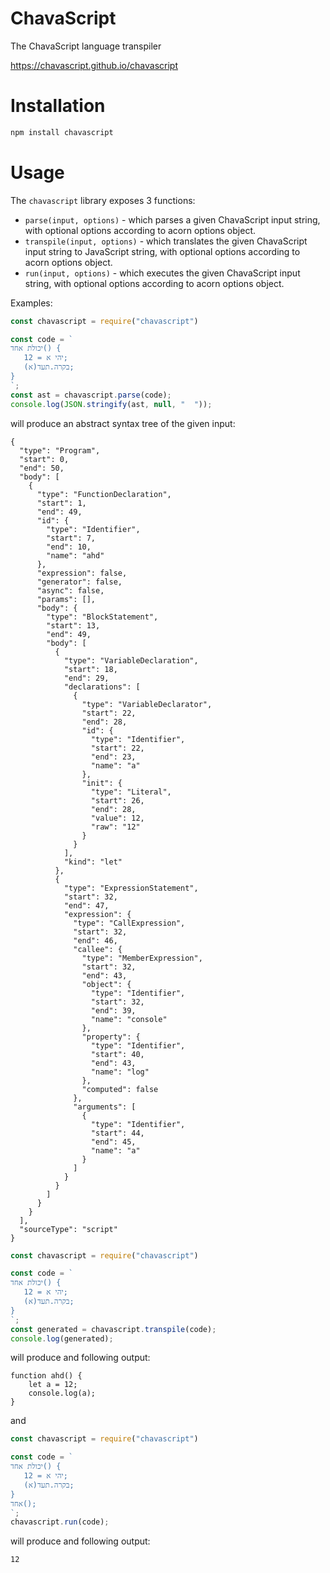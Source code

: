 # ChavaScript

The ChavaScript language transpiler

https://chavascript.github.io/chavascript

# Installation

```bash
npm install chavascript
```

# Usage

The `chavascript` library exposes 3 functions:

- `parse(input, options)` - which parses a given ChavaScript input string, with optional options according to acorn options object.
- `transpile(input, options)` - which translates the given ChavaScript input string to JavaScript string, with optional options according to acorn options object.
- `run(input, options)` - which executes the given ChavaScript input string, with optional options according to acorn options object.

Examples:

```javascript
const chavascript = require("chavascript")

const code = `
יכולת אחד() {
   יהי א = 12;
   בקרה.תעד(א);
}
`;
const ast = chavascript.parse(code);
console.log(JSON.stringify(ast, null, "  "));
```

will produce an abstract syntax tree of the given input:
```
{
  "type": "Program",
  "start": 0,
  "end": 50,
  "body": [
    {
      "type": "FunctionDeclaration",
      "start": 1,
      "end": 49,
      "id": {
        "type": "Identifier",
        "start": 7,
        "end": 10,
        "name": "ahd"
      },
      "expression": false,
      "generator": false,
      "async": false,
      "params": [],
      "body": {
        "type": "BlockStatement",
        "start": 13,
        "end": 49,
        "body": [
          {
            "type": "VariableDeclaration",
            "start": 18,
            "end": 29,
            "declarations": [
              {
                "type": "VariableDeclarator",
                "start": 22,
                "end": 28,
                "id": {
                  "type": "Identifier",
                  "start": 22,
                  "end": 23,
                  "name": "a"
                },
                "init": {
                  "type": "Literal",
                  "start": 26,
                  "end": 28,
                  "value": 12,
                  "raw": "12"
                }
              }
            ],
            "kind": "let"
          },
          {
            "type": "ExpressionStatement",
            "start": 32,
            "end": 47,
            "expression": {
              "type": "CallExpression",
              "start": 32,
              "end": 46,
              "callee": {
                "type": "MemberExpression",
                "start": 32,
                "end": 43,
                "object": {
                  "type": "Identifier",
                  "start": 32,
                  "end": 39,
                  "name": "console"
                },
                "property": {
                  "type": "Identifier",
                  "start": 40,
                  "end": 43,
                  "name": "log"
                },
                "computed": false
              },
              "arguments": [
                {
                  "type": "Identifier",
                  "start": 44,
                  "end": 45,
                  "name": "a"
                }
              ]
            }
          }
        ]
      }
    }
  ],
  "sourceType": "script"
}
```

```javascript
const chavascript = require("chavascript")

const code = `
יכולת אחד() {
   יהי א = 12;
   בקרה.תעד(א);
}
`;
const generated = chavascript.transpile(code);
console.log(generated);

```

will produce and following output:

```
function ahd() {
    let a = 12;
    console.log(a);
}
```

and

```javascript
const chavascript = require("chavascript")

const code = `
יכולת אחד() {
   יהי א = 12;
   בקרה.תעד(א);
}
אחד();
`;
chavascript.run(code);
```

will produce and following output:

```
12
```
